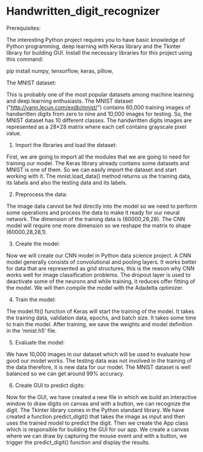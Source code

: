 # Handwritten_digit_recognizer

Prerequisites:

The interesting Python project requires you to have basic knowledge of Python programming, deep learning with Keras library and the Tkinter library for building GUI.
Install the necessary libraries for this project using this command:

pip install numpy, tensorflow, keras, pillow,

The MNIST dataset:

This is probably one of the most popular datasets among machine learning and deep learning enthusiasts.
The MNIST dataset ("http://yann.lecun.com/exdb/mnist/") contains 60,000 training images of handwritten digits from zero to nine and 10,000 images for testing. 
So, the MNIST dataset has 10 different classes. The handwritten digits images are represented as a 28×28 matrix where each cell contains grayscale pixel value.

1. Import the libraries and load the dataset:

First, we are going to import all the modules that we are going to need for training our model. The Keras library already contains some datasets and MNIST is one of them.
So we can easily import the dataset and start working with it. The mnist.load_data() method returns us the training data, its labels and also the testing data and its labels.

2. Preprocess the data:

The image data cannot be fed directly into the model so we need to perform some operations and process the data to make it ready for our neural network. 
The dimension of the training data is (60000,28,28). The CNN model will require one more dimension so we reshape the matrix to shape (60000,28,28,1).

3. Create the model:

Now we will create our CNN model in Python data science project. A CNN model generally consists of convolutional and pooling layers. 
It works better for data that are represented as grid structures, this is the reason why CNN works well for image classification problems. 
The dropout layer is used to deactivate some of the neurons and while training, it reduces offer fitting of the model. We will then compile the model with the Adadelta optimizer.

4. Train the model:

The model.fit() function of Keras will start the training of the model. It takes the training data, validation data, epochs, and batch size.
It takes some time to train the model. After training, we save the weights and model definition in the ‘mnist.h5’ file.

5. Evaluate the model:

We have 10,000 images in our dataset which will be used to evaluate how good our model works. The testing data was not involved in the training of the data therefore,
it is new data for our model. The MNIST dataset is well balanced so we can get around 99% accuracy.

6. Create GUI to predict digits:

Now for the GUI, we have created a new file in which we build an interactive window to draw digits on canvas and with a button, we can recognize the digit. 
The Tkinter library comes in the Python standard library. We have created a function predict_digit() that takes the image as input and then uses the trained model to 
predict the digit.
Then we create the App class which is responsible for building the GUI for our app. We create a canvas where we can draw by capturing the mouse event and with a button,
we trigger the predict_digit() function and display the results.
